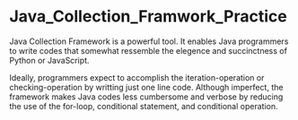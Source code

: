 # Java_Collection_Framwork_Practice
Java Collection Framework is a powerful tool. It enables Java programmers to write codes that somewhat ressemble the elegence and succinctness of Python or JavaScript.

Ideally, programmers expect to accomplish the iteration-operation or checking-operation by writting just one line code. Although imperfect, the framework makes Java codes less cumbersome and verbose by reducing the use of the for-loop, conditional statement, and conditional operation. 

